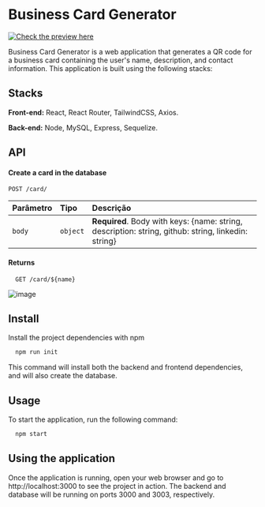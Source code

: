 
# Business Card Generator

[![Check the preview here](https://fast.wistia.com/embed/medias/nws3968frh.jsonp)](https://lorran-parrilla.wistia.com/medias/nws3968frh)


Business Card Generator is a web application that generates a QR code for a business card containing the user's name, description, and contact information. This application is built using the following stacks:

## Stacks

**Front-end:** React,  React Router, TailwindCSS, Axios.

**Back-end:** Node, MySQL, Express, Sequelize.


## API

#### Create a card in the database
```http
POST /card/
```

| Parâmetro   | Tipo       | Descrição                           |
| :---------- | :--------- | :---------------------------------- |
| `body` | `object` | **Required**. Body with keys: {name: string, description: string, github: string, linkedin: string} |

#### Returns

```http
  GET /card/${name}
```

![image](https://user-images.githubusercontent.com/53099585/229912144-f2a7f6f8-decf-4bad-a485-f0b47ef64bc1.png)



## Install

Install the project dependencies with npm

```bash
  npm run init
```

This command will install both the backend and frontend dependencies, and will also create the database.

## Usage
To start the application, run the following command:


```bash
  npm start
```

## Using the application

Once the application is running, open your web browser and go to http://localhost:3000 to see the project in action. The backend and database will be running on ports 3000 and 3003, respectively.


